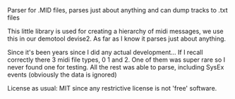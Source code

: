 Parser for .MID files, parses just about anything and can dump tracks to .txt files

This little library is used for creating a hierarchy of midi messages, we use this in our demotool devise2.
As far as I know it parses just about anything.

Since it's been years since I did any actual development...
If I recall correctly there 3 midi file types, 0 1 and 2.
One of them was super rare so I never found one for testing. All the rest was able to parse, including SysEx events (obviously the data is ignored)

License as usual: MIT since any restrictive license is not 'free' software.
